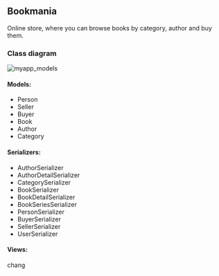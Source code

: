 ## Bookmania
Online store, where you can browse books by category, author and buy them.


### Class diagram
![myapp_models](https://user-images.githubusercontent.com/60798717/167092203-52a15ecd-e6fe-4755-9138-a2484320c28c.png)


#### Models: 
- Person
- Seller
- Buyer
- Book
- Author
- Category


#### Serializers:
- AuthorSerializer
- AuthorDetailSerializer
- CategorySerializer
- BookSerializer
- BookDetailSerializer
- BookSeriesSerializer
- PersonSerializer
- BuyerSerializer
- SellerSerializer
- UserSerializer
#### Views:
chang



